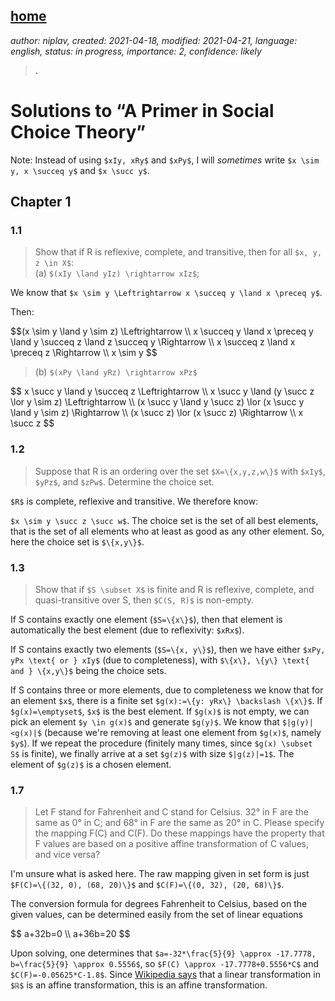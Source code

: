 [home](./index.md)
-------------------

*author: niplav, created: 2021-04-18, modified: 2021-04-21, language: english, status: in progress, importance: 2, confidence: likely*

> __.__

Solutions to “A Primer in Social Choice Theory”
================================================

Note: Instead of using `$xIy, xRy$` and `$xPy$`, I will *sometimes*
write `$x \sim y, x \succeq y$` and `$x \succ y$`.

Chapter 1
----------

### 1.1

> Show that if R is reflexive, complete, and transitive, then for all `$x, y, z \in X$`:  
> (a) `$(xIy \land yIz) \rightarrow xIz$`;  

We know that `$x \sim y \Leftrightarrow x \succeq y \land x \preceq y$`.

Then:

<div>
	$$(x \sim y \land y \sim z) \Leftrightarrow \\
	x \succeq y \land x \preceq y \land y \succeq z \land z \succeq y \Rightarrow \\
	x \succeq z \land x \preceq z \Rightarrow \\
	x \sim y $$
</div>

> (b) `$(xPy \land yRz) \rightarrow xPz$`

<div>
	$$ x \succ y \land y \succeq z \Leftrightarrow \\
	x \succ y \land (y \succ z \lor y \sim z) \Leftrightarrow \\
	(x \succ y \land y \succ z) \lor (x \succ y \land y \sim z) \Rightarrow \\
	(x \succ z) \lor (x \succ z) \Rightarrow \\
	x \succ z $$
</div>

### 1.2

> Suppose that R is an ordering over the set `$X=\{x,y,z,w\}$` with
`$xIy$`, `$yPz$`, and `$zPw$`. Determine the choice set.

`$R$` is complete, reflexive and transitive. We therefore know:

`$x \sim y \succ z \succ w$`. The choice set is the set of all best
elements, that is the set of all elements who at least as good as any
other element. So, here the choice set is `$\{x,y\}$`.

### 1.3

> Show that if `$S \subset X$` is finite and R is reflexive, complete,
and quasi-transitive over S, then `$C(S, R)$` is non-empty.

If S contains exactly one element (`$S=\{x\}$`), then that element is
automatically the best element (due to reflexivity: `$xRx$`).

If S contains exactly two elements (`$S=\{x, y\}$`), then we have either
`$xPy, yPx \text{ or } xIy$` (due to completeness), with `$\{x\}, \{y\} \text{ and } \{x,y\}$`
being the choice sets.

If S contains three or more elements, due to completeness we know
that for an element `$x$`, there is a finite set `$g(x):=\{y: yRx\} \backslash \{x\}$`.
If `$g(x)=\emptyset$`, `$x$` is the best element. If `$g(x)$` is not
empty, we can pick an element `$y \in g(x)$` and generate `$g(y)$`. We
know that `$|g(y)|<g(x)|$` (because we're removing at least one element
from `$g(x)$`, namely `$y$`). If we repeat the procedure (finitely many
times, since `$g(x) \subset S$` is finite), we finally arrive at a set
`$g(z)$` with size `$|g(z)|=1$`. The element of `$g(z)$` is a chosen
element.

### 1.7

> Let F stand for Fahrenheit and C stand for Celsius. 32° in F are
the same as 0° in C; and 68° in F are the same as 20° in C. Please
specify the mapping F(C) and C(F). Do these mappings have the property
that F values are based on a positive affine transformation of C values,
and vice versa?

I'm unsure what is asked here. The raw mapping given in set form is just
`$F(C)=\{(32, 0), (68, 20)\}$` and `$C(F)=\{(0, 32), (20, 68)\}$`.

The conversion formula for degrees Fahrenheit to Celsius, based on the
given values, can be determined easily from the set of linear equations

<div>
	$$ a+32b=0 \\
	a+36b=20 $$
</div>

Upon solving, one determines that
`$a=-32*\frac{5}{9} \approx -17.7778, b=\frac{5}{9} \approx 0.5556$`,
so `$F(C) \approx -17.7778+0.5556*C$`
and `$C(F)=-0.05625*C-1.8$`. Since [Wikipedia
says](https://en.wikipedia.org/wiki/Affine_transformation#Over_the_real_numbers)
that a linear transformation in `$ℝ$` is an affine transformation,
this is an affine transformation.
